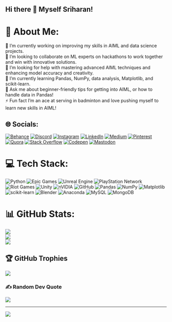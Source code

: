 ## Hi there 👋 Myself Sriharan!
# 💫 About Me:
🔭 I’m currently working on improving my skills in AIML and data science projects.<br>👯 I’m looking to collaborate on ML experts on hackathons to work together and win with innovative solutions.<br>🤝 I’m looking for help with mastering advanced AIML techniques and enhancing model accuracy and creativity.<br>🌱 I’m currently learning Pandas, NumPy, data analysis, Matplotlib, and scikit-learn.<br>💬 Ask me about beginner-friendly tips for getting into AIML, or how to handle data in Pandas!<br>⚡ Fun fact I’m an ace at serving in badminton and love pushing myself to learn new skills in AIML!


## 🌐 Socials:
[![Behance](https://img.shields.io/badge/Behance-1769ff?logo=behance&logoColor=white)](https://www.behance.net/sriharanrajesh) [![Discord](https://img.shields.io/badge/Discord-%237289DA.svg?logo=discord&logoColor=white)](https://discord.gg/https://discord.gg/UpmMrfqz) [![Instagram](https://img.shields.io/badge/Instagram-%23E4405F.svg?logo=Instagram&logoColor=white)](https://instagram.com/malfoy_1218) [![LinkedIn](https://img.shields.io/badge/LinkedIn-%230077B5.svg?logo=linkedin&logoColor=white)](https://www.linkedin.com/in/sriharan-rajesh-329844319/) [![Medium](https://img.shields.io/badge/Medium-12100E?logo=medium&logoColor=white)](https://medium.com/@sriharanrajesh22) [![Pinterest](https://img.shields.io/badge/Pinterest-%23E60023.svg?logo=Pinterest&logoColor=white)](https://in.pinterest.com/sriharanrajesh/) [![Quora](https://img.shields.io/badge/Quora-%23B92B27.svg?logo=Quora&logoColor=white)](https://www.quora.com/profile/Sriharan-Rajesh) [![Stack Overflow](https://img.shields.io/badge/-Stackoverflow-FE7A16?logo=stack-overflow&logoColor=white)](https://stackoverflow.com/users/28208166/sriharan-rajesh) [![Codepen](https://img.shields.io/badge/Codepen-000000?style=for-the-badge&logo=codepen&logoColor=white)](https://codepen.io/Sriharan-Rajesh) [![Mastodon](https://img.shields.io/badge/-MASTODON-%232B90D9?style=for-the-badge&logo=mastodon&logoColor=white)](https://mastodon.social/@_SriharanRajesh) 

# 💻 Tech Stack:
![Python](https://img.shields.io/badge/python-3670A0?style=for-the-badge&logo=python&logoColor=ffdd54) ![Epic Games](https://img.shields.io/badge/epicgames-%23313131.svg?style=for-the-badge&logo=epicgames&logoColor=white) ![Unreal Engine](https://img.shields.io/badge/unrealengine-%23313131.svg?style=for-the-badge&logo=unrealengine&logoColor=white) ![PlayStation Network](https://img.shields.io/badge/PSN-%230070D1.svg?style=for-the-badge&logo=Playstation&logoColor=white) ![Riot Games](https://img.shields.io/badge/riotgames-D32936.svg?style=for-the-badge&logo=riotgames&logoColor=white) ![Unity](https://img.shields.io/badge/unity-%23000000.svg?style=for-the-badge&logo=unity&logoColor=white) ![nVIDIA](https://img.shields.io/badge/nVIDIA-%2376B900.svg?style=for-the-badge&logo=nVIDIA&logoColor=white) ![GitHub](https://img.shields.io/badge/github-%23121011.svg?style=for-the-badge&logo=github&logoColor=white) ![Pandas](https://img.shields.io/badge/pandas-%23150458.svg?style=for-the-badge&logo=pandas&logoColor=white) ![NumPy](https://img.shields.io/badge/numpy-%23013243.svg?style=for-the-badge&logo=numpy&logoColor=white) ![Matplotlib](https://img.shields.io/badge/Matplotlib-%23ffffff.svg?style=for-the-badge&logo=Matplotlib&logoColor=black) ![scikit-learn](https://img.shields.io/badge/scikit--learn-%23F7931E.svg?style=for-the-badge&logo=scikit-learn&logoColor=white) ![Blender](https://img.shields.io/badge/blender-%23F5792A.svg?style=for-the-badge&logo=blender&logoColor=white) ![Anaconda](https://img.shields.io/badge/Anaconda-%2344A833.svg?style=for-the-badge&logo=anaconda&logoColor=white) ![MySQL](https://img.shields.io/badge/mysql-4479A1.svg?style=for-the-badge&logo=mysql&logoColor=white) ![MongoDB](https://img.shields.io/badge/MongoDB-%234ea94b.svg?style=for-the-badge&logo=mongodb&logoColor=white)
# 📊 GitHub Stats:
![](https://github-readme-stats.vercel.app/api?username=Skogz22&theme=dark&hide_border=false&include_all_commits=false&count_private=false)<br/>
![](https://github-readme-streak-stats.herokuapp.com/?user=Skogz22&theme=dark&hide_border=false)<br/>
![](https://github-readme-stats.vercel.app/api/top-langs/?username=Skogz22&theme=dark&hide_border=false&include_all_commits=false&count_private=false&layout=compact)

## 🏆 GitHub Trophies
![](https://github-profile-trophy.vercel.app/?username=Skogz22&theme=radical&no-frame=false&no-bg=false&margin-w=4)

### ✍️ Random Dev Quote
![](https://quotes-github-readme.vercel.app/api?type=horizontal&theme=radical)



---
[![](https://visitcount.itsvg.in/api?id=Skogz22&icon=0&color=11)](https://visitcount.itsvg.in)

